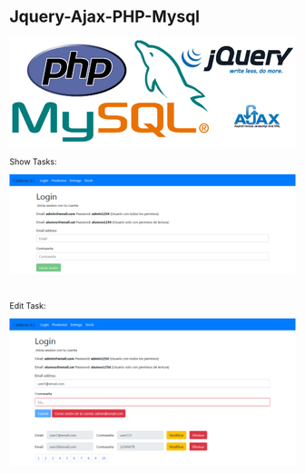 # Jquery-Ajax-PHP-Mysql

<p align="center"><img src="/capturas/start.png"></p>

<p>Show Tasks:</p>
<p align="center"><img src="/images/Captura1.PNG"></p>

</br>

<p>Edit Task:</p>
<p align="center"><img src="/images/Captura2.PNG"></p>


